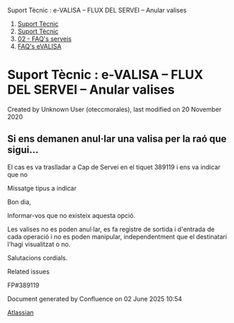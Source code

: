 Suport Tècnic : e-VALISA – FLUX DEL SERVEI – Anular valises  

1.  [Suport Tècnic](index.html)
2.  [Suport Tècnic](13893782.html)
3.  [02 - FAQ's serveis](26313393.html)
4.  [FAQ's eVALISA](28705569.html)

Suport Tècnic : e-VALISA – FLUX DEL SERVEI – Anular valises
===========================================================

Created by Unknown User (oteccmorales), last modified on 20 November 2020

Si ens demanen anul·lar una valisa per la raó que sigui...
----------------------------------------------------------

El cas es va traslladar a Cap de Servei en el tiquet 389119 i ens va indicar que no

  

  

Missatge tipus a indicar

Bon dia,

Informar-vos que no existeix aquesta opció.

Les valises no es poden anul·lar, es fa registre de sortida i d'entrada de cada operació i no es poden manipular, independentment que el destinatari l'hagi visualitzat o no.

Salutacions cordials.

  

Related issues

FP#389119

Document generated by Confluence on 02 June 2025 10:54

[Atlassian](http://www.atlassian.com/)